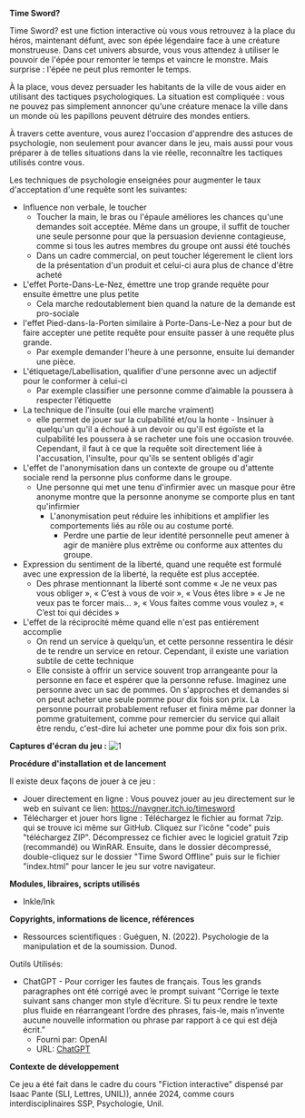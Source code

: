 **Time Sword?**

Time Sword? est une fiction interactive où vous vous retrouvez à la place du héros, maintenant défunt, avec son épée légendaire face à une créature monstrueuse. Dans cet univers absurde, vous vous attendez à utiliser le pouvoir de l'épée pour remonter le temps et vaincre le monstre. Mais surprise : l'épée ne peut plus remonter le temps.

À la place, vous devez persuader les habitants de la ville de vous aider en utilisant des tactiques psychologiques. La situation est compliquée : vous ne pouvez pas simplement annoncer qu'une créature menace la ville dans un monde où les papillons peuvent détruire des mondes entiers.

À travers cette aventure, vous aurez l'occasion d'apprendre des astuces de psychologie, non seulement pour avancer dans le jeu, mais aussi pour vous préparer à de telles situations dans la vie réelle, reconnaître les tactiques utilisés contre vous.

Les techniques de psychologie enseignées pour augmenter le taux d'acceptation d'une requête sont les suivantes:
- Influence non verbale, le toucher
  - Toucher la main, le bras ou l'épaule améliores les chances qu'une demandes soit acceptée. Même dans un groupe, il suffit de toucher une seule personne pour que la persuasion devienne contagieuse, comme si tous les autres membres du groupe ont aussi été touchés
  - Dans un cadre commercial, on peut toucher légerement le client lors de la présentation d'un produit et celui-ci aura plus de chance d'être acheté
- L'effet Porte-Dans-Le-Nez, émettre une trop grande requête pour ensuite émettre une plus petite
  - Cela marche redoutablement bien quand la nature de la demande est pro-sociale
- l'effet Pied-dans-la-Porten similaire à Porte-Dans-Le-Nez a pour but de faire accepter une petite requête pour ensuite passer à une requête plus grande.
  - Par exemple demander l'heure à une personne, ensuite lui demander une pièce.
- L'étiquetage/Labellisation, qualifier d'une personne avec un adjectif pour le conformer à celui-ci
  - Par exemple classifier une personne comme d’aimable la poussera à respecter l’étiquette
- La technique de l’insulte (oui elle marche vraiment)
  - elle permet de jouer sur la culpabilité et/ou la honte
      		- Insinuer à quelqu'un qu'il a échoué à un devoir ou qu'il est égoïste et la culpabilité les poussera à se racheter une fois une occasion trouvée. Cependant, il faut à ce que la requête soit directement liée à l'accusation, l'insulte, pour qu'ils se sentent obligés d'agir
- L'effet de l'anonymisation dans un contexte de groupe ou d'attente sociale rend la personne plus conforme dans le groupe.
  - Une personne qui met une tenu d'infirmier avec un masque pour être anonyme montre que la personne anonyme se comporte plus en tant qu'infirmier
    - L'anonymisation peut réduire les inhibitions et amplifier les comportements liés au rôle ou au costume porté.
      - Perdre une partie de leur identité personnelle peut amener à agir de manière plus extrême ou conforme aux attentes du groupe.
- Expression du sentiment de la liberté, quand une requête est formulé avec une expression de la liberté, la requête est plus acceptée.
  - Des phrase mentionnant la liberté sont comme  « Je ne veux pas vous obliger », « C’est à vous de voir », « Vous êtes libre » « Je ne veux pas te forcer mais… », « Vous faites comme vous voulez », « C’est toi qui décides »
- L'effet de la réciprocité même quand elle n'est pas entiérement accomplie
  - On rend un service à quelqu’un, et cette personne ressentira le désir de te rendre un service en retour. Cependant, il existe une variation subtile de cette technique
  - Elle consiste à offrir un service souvent trop arrangeante pour la personne en face et espérer que la personne refuse. Imaginez une personne avec un sac de pommes. On s'approches et demandes si on peut acheter une seule pomme pour dix fois son prix. La personne pourrait probablement refuser et finira même par  donner la pomme gratuitement, comme pour remercier du service qui allait être rendu, c'est-dire lui acheter une pomme pour dix fois son prix. 

**Captures d'écran du jeu :**
![1](https://github.com/user-attachments/assets/ea66e09f-1bd7-4247-9b63-9b8dfc2b80f3)


**Procédure d'installation et de lancement**

Il existe deux façons de jouer à ce jeu :
	
- Jouer directement en ligne : Vous pouvez jouer au jeu directement sur le web en suivant ce lien: https://navgner.itch.io/timesword
- Télécharger et jouer hors ligne : Téléchargez le fichier au format 7zip. qui se trouve ici même sur GitHub. Cliquez sur l'icône "code" puis "téléchargez ZIP". Décompressez ce fichier avec le logiciel gratuit 7zip (recommandé) ou WinRAR. Ensuite, dans le dossier décompressé, double-cliquez sur le dossier "Time Sword Offline" puis sur le fichier "index.html" pour lancer le jeu sur votre navigateur.


**Modules, libraires, scripts utilisés**
- Inkle/Ink


**Copyrights, informations de licence, références**
- Ressources scientifiques :
    Guéguen, N. (2022). Psychologie de la manipulation et de la soumission. Dunod.

Outils Utilisés:
- ChatGPT - Pour corriger les fautes de français. Tous les grands paragraphes ont été corrigé avec le prompt suivant “Corrige le texte suivant sans changer mon style d’écriture. Si tu peux rendre le texte plus fluide en réarrangeant l’ordre des phrases, fais-le, mais n’invente aucune nouvelle information ou phrase par rapport à ce qui est déjà écrit.”
  - Fourni par: OpenAI
  - URL: [ChatGPT](https://www.openai.com/chatgpt)


**Contexte de développement**

Ce jeu a été fait dans le cadre du cours "Fiction interactive" dispensé par Isaac Pante (SLI, Lettres, UNIL)), année 2024, comme cours interdisciplinaires SSP, Psychologie, Unil.

